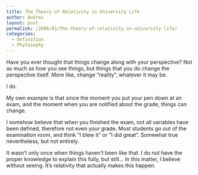 ```yaml
---
title: The Theory of Relativity in University Life
author: Andrei
layout: post
permalink: /2006/01/the-theory-of-relativity-in-university-life/
categories:
  - Definition
  - Phylosophy
---
```

Have you ever thought that things change along with your perspective? Not as much as how you see things, but things that you do change the perspective itself. More like, change &ldquo;reality&rdquo;, whatever it may be.

I do.

My own example is that since the moment you put your pen down at an exam, and the moment when you are notified about the grade, things can change.

I somehow believe that when you finished the exam, not all variables have been defined, therefore not even your grade. Most students go out of the examination room, and think &ldquo;I blew it&rdquo; or &ldquo;I did great&rdquo;. Somewhat true nevertheless, but not entirely.

It wasn&rsquo;t only once when things haven&rsquo;t been like that. I do not have the proper knowledge to explain this fully, but still&hellip; In this matter, I believe without seeing. It&rsquo;s relativity that actually makes this happen.